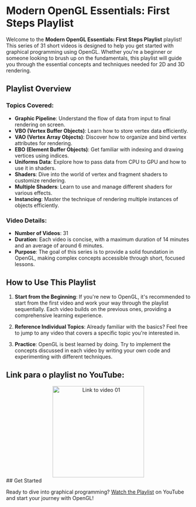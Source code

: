 # Modern OpenGL Essentials: First Steps Playlist

Welcome to the **Modern OpenGL Essentials: First Steps Playlist** playlist! This series of 31 short videos is designed to help you get started with graphical programming using OpenGL. Whether you're a beginner or someone looking to brush up on the fundamentals, this playlist will guide you through the essential concepts and techniques needed for 2D and 3D rendering.

## Playlist Overview

### Topics Covered:
- **Graphic Pipeline**: Understand the flow of data from input to final rendering on screen.
- **VBO (Vertex Buffer Objects)**: Learn how to store vertex data efficiently.
- **VAO (Vertex Array Objects)**: Discover how to organize and bind vertex attributes for rendering.
- **EBO (Element Buffer Objects)**: Get familiar with indexing and drawing vertices using indices.
- **Uniforms Data**: Explore how to pass data from CPU to GPU and how to use it in shaders.
- **Shaders**: Dive into the world of vertex and fragment shaders to customize rendering.
- **Multiple Shaders**: Learn to use and manage different shaders for various effects.
- **Instancing**: Master the technique of rendering multiple instances of objects efficiently.

### Video Details:
- **Number of Videos**: 31
- **Duration**: Each video is concise, with a maximum duration of 14 minutes and an average of around 6 minutes.
- **Purpose**: The goal of this series is to provide a solid foundation in OpenGL, making complex concepts accessible through short, focused lessons.

## How to Use This Playlist

1. **Start from the Beginning**: If you're new to OpenGL, it's recommended to start from the first video and work your way through the playlist sequentially. Each video builds on the previous ones, providing a comprehensive learning experience.
   
2. **Reference Individual Topics**: Already familiar with the basics? Feel free to jump to any video that covers a specific topic you're interested in.

3. **Practice**: OpenGL is best learned by doing. Try to implement the concepts discussed in each video by writing your own code and experimenting with different techniques.

## Link para o playlist no YouTube:
<div style="text-align: center;">
    <a href="https://youtube.com/playlist?list=PLVRDPs83ZhmfQGjLmOr6-m8VcPxjg_Jv0">
        <img src="https://img.youtube.com/vi/MqIg2InJTKM/default.jpg" alt="Link to video 01" width="250" />
    </a>
</div>
## Get Started

Ready to dive into graphical programming? [Watch the Playlist](https://www.youtube.com/playlist?list=PLVRDPs83ZhmfQGjLmOr6-m8VcPxjg_Jv0) on YouTube and start your journey with OpenGL!
